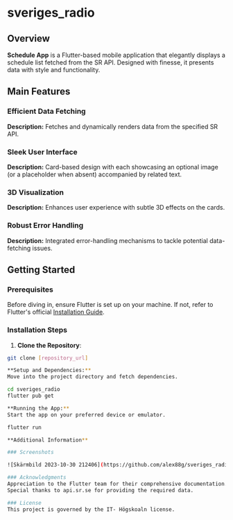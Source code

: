 # sveriges_radio

## Overview

**Schedule App** is a Flutter-based mobile application that elegantly displays a schedule list fetched from the SR API. Designed with finesse, it presents data with style and functionality.

## Main Features

### Efficient Data Fetching
**Description:** Fetches and dynamically renders data from the specified SR API.

### Sleek User Interface
**Description:** Card-based design with each showcasing an optional image (or a placeholder when absent) accompanied by related text.

### 3D Visualization
**Description:** Enhances user experience with subtle 3D effects on the cards.

### Robust Error Handling
**Description:** Integrated error-handling mechanisms to tackle potential data-fetching issues.

## Getting Started

### Prerequisites

Before diving in, ensure Flutter is set up on your machine. If not, refer to Flutter's official [Installation Guide](https://flutter.dev/docs/get-started/install).

### Installation Steps

1. **Clone the Repository**:
```bash
git clone [repository_url]

**Setup and Dependencies:**
Move into the project directory and fetch dependencies.

cd sveriges_radio
flutter pub get

**Running the App:**
Start the app on your preferred device or emulator.

flutter run

**Additional Information**

### Screenshots

![Skärmbild 2023-10-30 212406](https://github.com/alex88g/sveriges_radio/assets/113544188/e6865a57-437a-421e-9e16-621ae62e46f7)

### Acknowledgments
Appreciation to the Flutter team for their comprehensive documentation.
Special thanks to api.sr.se for providing the required data.

### License
This project is governed by the IT- Högskoaln license.
